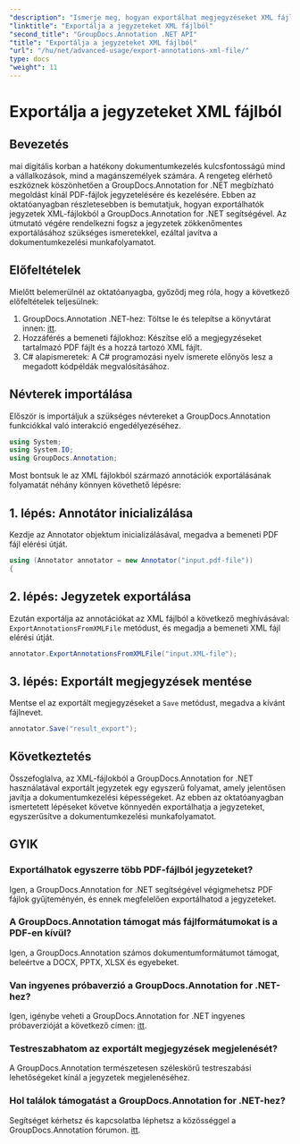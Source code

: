 ```yaml
---
"description": "Ismerje meg, hogyan exportálhat megjegyzéseket XML fájlokból a GroupDocs.Annotation for .NET segítségével, amivel hatékonyan leegyszerűsítheti dokumentumkezelési munkafolyamatát."
"linktitle": "Exportálja a jegyzeteket XML fájlból"
"second_title": "GroupDocs.Annotation .NET API"
"title": "Exportálja a jegyzeteket XML fájlból"
"url": "/hu/net/advanced-usage/export-annotations-xml-file/"
type: docs
"weight": 11
---
```


# Exportálja a jegyzeteket XML fájlból

## Bevezetés
mai digitális korban a hatékony dokumentumkezelés kulcsfontosságú mind a vállalkozások, mind a magánszemélyek számára. A rengeteg elérhető eszköznek köszönhetően a GroupDocs.Annotation for .NET megbízható megoldást kínál PDF-fájlok jegyzetelésére és kezelésére. Ebben az oktatóanyagban részletesebben is bemutatjuk, hogyan exportálhatók jegyzetek XML-fájlokból a GroupDocs.Annotation for .NET segítségével. Az útmutató végére rendelkezni fogsz a jegyzetek zökkenőmentes exportálásához szükséges ismeretekkel, ezáltal javítva a dokumentumkezelési munkafolyamatot.
## Előfeltételek
Mielőtt belemerülnél az oktatóanyagba, győződj meg róla, hogy a következő előfeltételek teljesülnek:
1. GroupDocs.Annotation .NET-hez: Töltse le és telepítse a könyvtárat innen: [itt](https://releases.groupdocs.com/annotation/net/).
2. Hozzáférés a bemeneti fájlokhoz: Készítse elő a megjegyzéseket tartalmazó PDF fájlt és a hozzá tartozó XML fájlt.
3. C# alapismeretek: A C# programozási nyelv ismerete előnyös lesz a megadott kódpéldák megvalósításához.

## Névterek importálása
Először is importáljuk a szükséges névtereket a GroupDocs.Annotation funkciókkal való interakció engedélyezéséhez.
```csharp
using System;
using System.IO;
using GroupDocs.Annotation;
```

Most bontsuk le az XML fájlokból származó annotációk exportálásának folyamatát néhány könnyen követhető lépésre:
## 1. lépés: Annotátor inicializálása
Kezdje az Annotator objektum inicializálásával, megadva a bemeneti PDF fájl elérési útját.
```csharp
using (Annotator annotator = new Annotator("input.pdf-file"))
{
```
## 2. lépés: Jegyzetek exportálása
Ezután exportálja az annotációkat az XML fájlból a következő meghívásával: `ExportAnnotationsFromXMLFile` metódust, és megadja a bemeneti XML fájl elérési útját.
```csharp
annotator.ExportAnnotationsFromXMLFile("input.XML-file");
```
## 3. lépés: Exportált megjegyzések mentése
Mentse el az exportált megjegyzéseket a `Save` metódust, megadva a kívánt fájlnevet.
```csharp
annotator.Save("result_export");
```

## Következtetés
Összefoglalva, az XML-fájlokból a GroupDocs.Annotation for .NET használatával exportált jegyzetek egy egyszerű folyamat, amely jelentősen javítja a dokumentumkezelési képességeket. Az ebben az oktatóanyagban ismertetett lépéseket követve könnyedén exportálhatja a jegyzeteket, egyszerűsítve a dokumentumkezelési munkafolyamatot.
## GYIK
### Exportálhatok egyszerre több PDF-fájlból jegyzeteket?
Igen, a GroupDocs.Annotation for .NET segítségével végigmehetsz PDF fájlok gyűjteményén, és ennek megfelelően exportálhatod a jegyzeteket.
### A GroupDocs.Annotation támogat más fájlformátumokat is a PDF-en kívül?
Igen, a GroupDocs.Annotation számos dokumentumformátumot támogat, beleértve a DOCX, PPTX, XLSX és egyebeket.
### Van ingyenes próbaverzió a GroupDocs.Annotation for .NET-hez?
Igen, igénybe veheti a GroupDocs.Annotation for .NET ingyenes próbaverzióját a következő címen: [itt](https://releases.groupdocs.com/).
### Testreszabhatom az exportált megjegyzések megjelenését?
A GroupDocs.Annotation természetesen széleskörű testreszabási lehetőségeket kínál a jegyzetek megjelenéséhez.
### Hol találok támogatást a GroupDocs.Annotation for .NET-hez?
Segítséget kérhetsz és kapcsolatba léphetsz a közösséggel a GroupDocs.Annotation fórumon. [itt](https://forum.groupdocs.com/c/annotation/10).